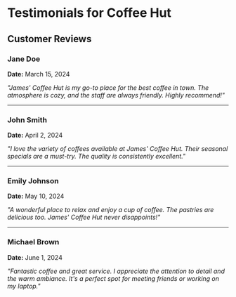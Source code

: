 # Testimonials for Coffee Hut

## Customer Reviews

### Jane Doe
**Date:** March 15, 2024

_"James' Coffee Hut is my go-to place for the best coffee in town. The atmosphere is cozy, and the staff are always friendly. Highly recommend!"_

---

### John Smith
**Date:** April 2, 2024

_"I love the variety of coffees available at James' Coffee Hut. Their seasonal specials are a must-try. The quality is consistently excellent."_

---

### Emily Johnson
**Date:** May 10, 2024

_"A wonderful place to relax and enjoy a cup of coffee. The pastries are delicious too. James' Coffee Hut never disappoints!"_

---

### Michael Brown
**Date:** June 1, 2024

_"Fantastic coffee and great service. I appreciate the attention to detail and the warm ambiance. It's a perfect spot for meeting friends or working on my laptop."_ 
